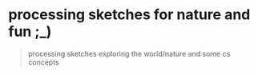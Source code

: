 # processing sketches for nature and fun ;_)

> processing sketches exploring the world/nature and some cs concepts

